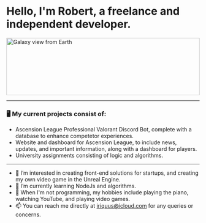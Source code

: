 # Hello, I'm Robert, a freelance and independent developer.

<img src="https://images.unsplash.com/photo-1419242902214-272b3f66ee7a?ixid=MnwxMjA3fDB8MHxwaG90by1wYWdlfHx8fGVufDB8fHx8&ixlib=rb-1.2.1&auto=format&fit=crop&w=1687&q=80" alt="Galaxy view from Earth" style="width: 100%; height: 150px;" >

---

### 🖥 My current projects consist of:
* Ascension League Professional Valorant Discord Bot, complete with a database to enhance competetor experiences.
* Website and dashboard for Ascension League, to include news, updates, and important information, along with a dashboard for players.
* University assignments consisting of logic and algorithms.

---

- 👀 I’m interested in creating front-end solutions for startups, and creating my own video game in the Unreal Engine.
- 🌱 I’m currently learning NodeJs and algorithms.
- 🎹 When I'm not programming, my hobbies include playing the piano, watching YouTube, and playing video games.
- 📫 You can reach me directly at iriquus@icloud.com for any queries or concerns.

<!---
robertvargas-irq/robertvargas-irq is a ✨ special ✨ repository because its `README.md` (this file) appears on your GitHub profile.
You can click the Preview link to take a look at your changes.
--->
